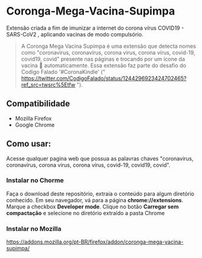 # Coronga-Mega-Vacina-Supimpa

Extensão criada a fim de imunizar a internet do corona vírus COVID19 - SARS-CoV2 , aplicando vacinas de modo compulsório.

> A Coronga Mega Vacina Supimpa é uma extensão que detecta nomes como "coronavirus, coronavírus, corona virus, corona vírus, covid-19, covid19, covid" presente nas páginas e trocando por um ícone da vacina 💉 automaticamente.
Essa extensão faz parte do desafio do Codigo Falado '#CoronaKindle' (" https://twitter.com/CodigoFalado/status/1244296923424702465?ref_src=twsrc%5Etfw ").

## Compatibilidade

 -  Mozilla Firefox 
 -  Google Chrome


## Como usar:

Acesse qualquer pagina web que possua as palavras chaves "coronavirus, coronavírus, corona virus, corona vírus, covid-19, covid19, covid".


### Instalar no Chorme

Faça o download deste repositório, extraia o conteúdo para algum diretório conhecido.
Em seu navegador, vá para a página **chrome://extensions**.
Marque a checkbox **Developer mode**.
Clique no botão **Carregar sem compactação** e selecione no diretório extraído a pasta Chrome


### Instalar no Mozilla

https://addons.mozilla.org/pt-BR/firefox/addon/coronga-mega-vacina-supimpa/
